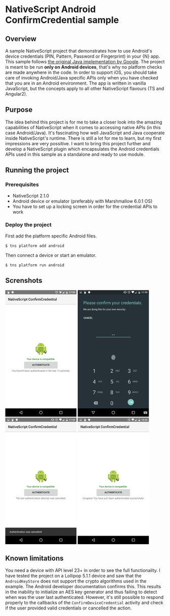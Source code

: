 # NativeScript Android ConfirmCredential sample

## Overview

A sample NativeScript project that demonstrates how to use Android's device credentials (PIN, Pattern, Password or Fingerprint) in your {N} app.
This sample follows [the original Java implementation by Google](https://github.com/googlesamples/android-ConfirmCredential).
The project is meant to be run **only on Android devices**, that's why no platform checks are made anywhere in the code.
In order to support iOS, you should take care of invoking Android/Java specific APIs only when you have checked that you are in an Android environment.
The app is written in vanilla JavaScript, but the concepts apply to all other NativeScript flavours (TS and Angular2).

## Purpose

The idea behind this project is for me to take a closer look into the amazing capabilities of NativeScript when it comes to accessing native APIs (in this case Android/Java).
It's fascinating how well JavaScript and Java cooperate inside NativeScript's runtime. There is still a lot for me to learn, but my first impressions are very possitive.
I want to bring this project further and develop a NativeScript plugin which encapsulates the Android credentials APIs used in this sample as a standalone and ready to use module.

## Running the project

### Prerequisites
- NativeScript 2.1.0
- Android device or emulator (preferably with Marshmallow 6.0.1 OS)
- You have to set up a locking screen in order for the credential APIs to work

### Deploy the project
First add the platform specific Android files.
```
$ tns platform add android
```
Then connect a device or start an emulator.
```
$ tns platform run android
```

## Screnshots

<img src="screenshots/sc1.png" height="400" alt="Start screen"/>
<img src="screenshots/sc2.png" height="400" alt="Confirm credentials activity"/>
<img src="screenshots/sc3.png" height="400" alt="Confirm credentials cancelled"/>
<img src="screenshots/sc4.png" height="400" alt="Confirm credentials successful"/>

## Known limitations
You need a device with API level 23+ in order to see the full functionality.
I have tested the project on a Lollipop 5.1.1 device and saw that the ```AndroidKeyStore``` does not support the crypto algorithms used in the example.
The Android developer documentation confirms this.
This results in the inability to initialize an AES key generator and thus failing to detect when was the user last authenticated.
However, it's still possible to respond properly to the callbacks of the ```ConfirmDeviceCredential``` activity and check if the user provided valid credentials or cancelled the action.